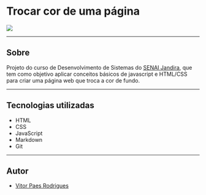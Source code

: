 ﻿# Trocar cor de uma página

![](./img/Captura%20de%20tela%202025-01-30%20103840.png./)

---
## Sobre 
Projeto do curso de Desenvolvimento de Sistemas do [SENAI Jandira](https://sp.senai.br/unidade/jandira/), que tem como objetivo aplicar conceitos básicos de javascript e HTML/CSS para criar uma página web que troca a cor de fundo.

---
## Tecnologias utilizadas
- HTML
- CSS
- JavaScript
- Markdown
- Git
---

## Autor
- [Vitor Paes Rodrigues](https://www.linkedin.com/in/vitor-paes-166b95295/)
